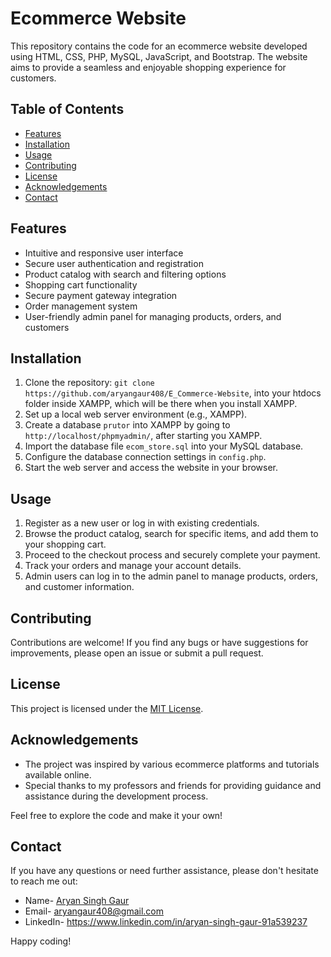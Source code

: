 # Ecommerce Website

This repository contains the code for an ecommerce website developed using HTML, CSS, PHP, MySQL, JavaScript, and Bootstrap. The website aims to provide a seamless and enjoyable shopping experience for customers.

## Table of Contents

- [Features](#features)
- [Installation](#installation)
- [Usage](#usage)
- [Contributing](#contributing)
- [License](#license)
- [Acknowledgements](#acknowledgements)
- [Contact](#contact)

## Features

- Intuitive and responsive user interface
- Secure user authentication and registration
- Product catalog with search and filtering options
- Shopping cart functionality
- Secure payment gateway integration
- Order management system
- User-friendly admin panel for managing products, orders, and customers

## Installation

1. Clone the repository: `git clone https://github.com/aryangaur408/E_Commerce-Website`, into your htdocs folder inside XAMPP, which will be there when you install XAMPP.
2. Set up a local web server environment (e.g., XAMPP).
3. Create a database `prutor` into XAMPP by going to `http://localhost/phpmyadmin/`, after starting you XAMPP. 
4. Import the database file `ecom_store.sql` into your MySQL database.
5. Configure the database connection settings in `config.php`.
6. Start the web server and access the website in your browser.

## Usage

1. Register as a new user or log in with existing credentials.
2. Browse the product catalog, search for specific items, and add them to your shopping cart.
3. Proceed to the checkout process and securely complete your payment.
4. Track your orders and manage your account details.
5. Admin users can log in to the admin panel to manage products, orders, and customer information.

## Contributing

Contributions are welcome! If you find any bugs or have suggestions for improvements, please open an issue or submit a pull request.

## License

This project is licensed under the [MIT License](LICENSE).

## Acknowledgements

- The project was inspired by various ecommerce platforms and tutorials available online.
- Special thanks to my professors and friends for providing guidance and assistance during the development process.

Feel free to explore the code and make it your own! 

## Contact 

If you have any questions or need further assistance, please don't hesitate to reach me out: 
- Name- [Aryan Singh Gaur](https://aryangaur.netlify.app/)
- Email- aryangaur408@gmail.com
- LinkedIn- https://www.linkedin.com/in/aryan-singh-gaur-91a539237

Happy coding!

